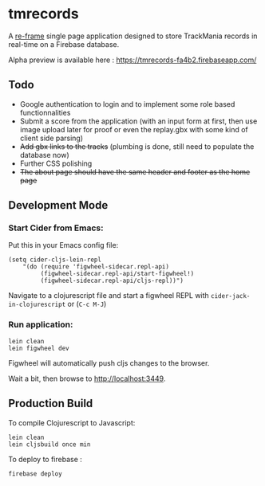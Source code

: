 # tmrecords

A [re-frame](https://github.com/Day8/re-frame) single page application designed to store TrackMania records in real-time on a Firebase database.

Alpha preview is available here : https://tmrecords-fa4b2.firebaseapp.com/

## Todo

- Google authentication to login and to implement some role based functionnalities
- Submit a score from the application (with an input form at first, then use image upload later for proof or even the replay.gbx with some kind of client side parsing)
- ~~Add gbx links to the tracks~~ (plumbing is done, still need to populate the database now)
- Further CSS polishing
- ~~The about page should have the same header and footer as the home page~~

## Development Mode

### Start Cider from Emacs:

Put this in your Emacs config file:

```
(setq cider-cljs-lein-repl
	"(do (require 'figwheel-sidecar.repl-api)
         (figwheel-sidecar.repl-api/start-figwheel!)
         (figwheel-sidecar.repl-api/cljs-repl))")
```

Navigate to a clojurescript file and start a figwheel REPL with `cider-jack-in-clojurescript` or (`C-c M-J`)

### Run application:

```
lein clean
lein figwheel dev
```

Figwheel will automatically push cljs changes to the browser.

Wait a bit, then browse to [http://localhost:3449](http://localhost:3449).

## Production Build


To compile Clojurescript to Javascript:

``` :
lein clean
lein cljsbuild once min
```

To deploy to firebase :

```reStructuredText
firebase deploy
```

